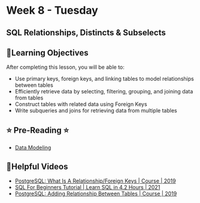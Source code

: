 # Week 8 - Tuesday

## SQL Relationships, Distincts & Subselects

## 📍Learning Objectives
After completing this lesson, you will be able to:

- Use primary keys, foreign keys, and linking tables to model relationships between tables
- Efficiently retrieve data by selecting, filtering, grouping, and joining data from tables 
- Construct tables with related data using Foreign Keys
- Write subqueries and joins for retrieving data from multiple tables


## ⭐️ Pre-Reading ⭐️
- [Data Modeling](https://learn.digitalcrafts.com/immersive/lessons/databases/data-modeling/#learning-objectives)



<!-- ## 🟡 Lecture Presentations
- [PostgreSQL Associations](https://dc-houston.herokuapp.com/p2/Postgres/Relationships.html#1)
- [Distincts & Subselects](https://dc-houston.herokuapp.com/p2/Postgres/DisctincsSubSelects.html#1) -->

<!-- ## 🟣Labs 
[Labs](https://github.com/veros-labs/lab-sql-employees-db) -->

<!-- ## 🟠Homework 
[Homework](./homework) -->

## 🔵Helpful Videos
- [PostgreSQL:  What Is A Relationship/Foreign Keys | Course | 2019](https://www.youtube.com/watch?v=SHjoXOQeNi4)
- [SQL For Beginners Tutorial | Learn SQL in 4.2 Hours | 2021](https://www.youtube.com/watch?v=5hzZtqCNQKk)
- [PostgreSQL: Adding Relationship Between Tables | Course | 2019](https://www.youtube.com/watch?v=wLLtiyaAhMQ)


<!-- ## ✔️Todo Checklist
- [ ]

## 🔶Vocabulary

## 🔷Test Your knowledge


## Resources 
- []() -->



